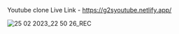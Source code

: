 Youtube clone
Live Link - https://g2syoutube.netlify.app/


![25 02 2023_22 50 26_REC](https://user-images.githubusercontent.com/84989130/221370709-b2dbf233-bd72-45c9-9cb5-bce3fb8095f3.png)
